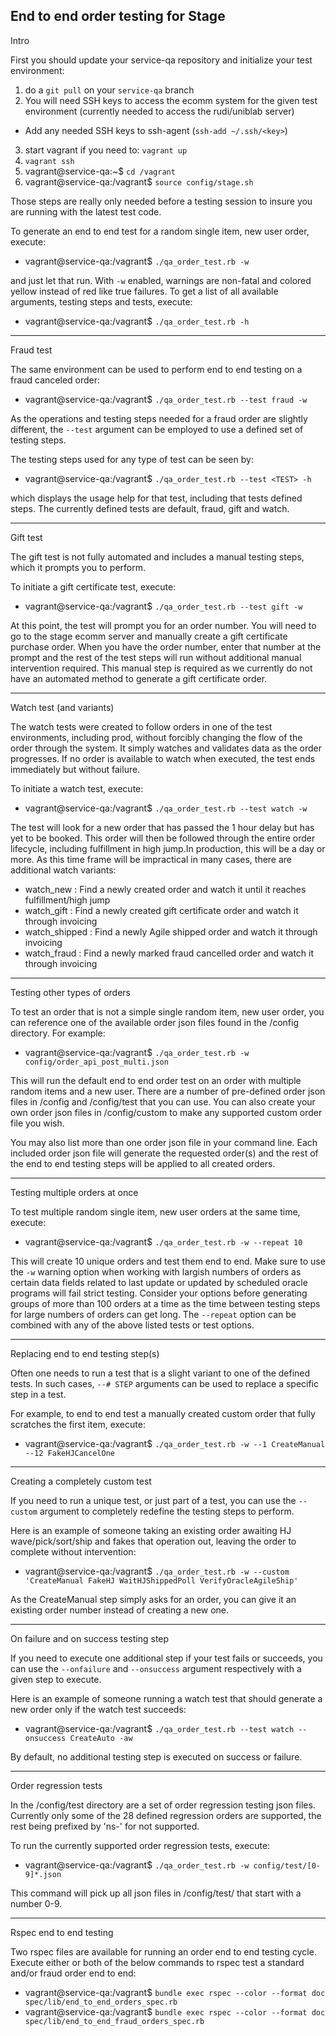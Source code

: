 End to end order testing for Stage
-----------------------
Intro

First you should update your service-qa repository and initialize your test environment:

1. do a `git pull` on your `service-qa` branch
2. You will need SSH keys to access the ecomm system for the given test environment (currently needed to access the rudi/uniblab server)
  * Add any needed SSH keys to ssh-agent (`ssh-add ~/.ssh/<key>`)
3. start vagrant if you need to: `vagrant up`
4. `vagrant ssh` 
5. vagrant@service-qa:~$ `cd /vagrant`
6. vagrant@service-qa:/vagrant$ `source config/stage.sh`

Those steps are really only needed before a testing session to insure you are running with the latest test code.

To generate an end to end test for a random single item, new user order, execute:

- vagrant@service-qa:/vagrant$ `./qa_order_test.rb -w`

and just let that run. With `-w` enabled, warnings are non-fatal and colored yellow instead of red like true failures. To get a list of all available arguments, testing steps and tests, execute:

- vagrant@service-qa:/vagrant$ `./qa_order_test.rb -h`

---------------------
Fraud test

The same environment can be used to perform end to end testing on a fraud canceled order:

- vagrant@service-qa:/vagrant$ `./qa_order_test.rb --test fraud -w`

As the operations and testing steps needed for a fraud order are slightly different, the `--test` argument can be employed to use a defined set of testing steps.

The testing steps used for any type of test can be seen by:

- vagrant@service-qa:/vagrant$ `./qa_order_test.rb --test <TEST> -h`

which displays the usage help for that test, including that tests defined steps. The currently defined tests are default, fraud, gift and watch.

---------------------
Gift test

The gift test is not fully automated and includes a manual testing steps, which it prompts you to perform.

To initiate a gift certificate test, execute:

- vagrant@service-qa:/vagrant$ `./qa_order_test.rb --test gift -w`

At this point, the test will prompt you for an order number. You will need to go to the stage ecomm server and manually create a gift certificate purchase order. When you have the order number, enter that number at the prompt and the rest of the test steps will run without additional manual intervention required. This manual step is required as we currently do not have an automated method to generate a gift certificate order.

---------------------
Watch test (and variants)

The watch tests were created to follow orders in one of the test environments, including prod, without forcibly changing the flow of the order through the system. It simply watches and validates data as the order progresses. If no order is available to watch when executed, the test ends immediately but without failure.

To initiate a watch test, execute:

- vagrant@service-qa:/vagrant$ `./qa_order_test.rb --test watch -w`

The test will look for a new order that has passed the 1 hour delay but has yet to be booked. This order will then be followed through the entire order lifecycle, including fulfillment in high jump.In production, this will be a day or more. As this time frame will be impractical in many cases, there are additional watch variants:

- watch_new : Find a newly created order and watch it until it reaches fulfillment/high jump
- watch_gift : Find a newly created gift certificate order and watch it through invoicing
- watch_shipped : Find a newly Agile shipped order and watch it through invoicing
- watch_fraud : Find a newly marked fraud cancelled order and watch it through invoicing

---------------------
Testing other types of orders

To test an order that is not a simple single random item, new user order, you can reference one of the available order json files found in the /config directory. For example:

- vagrant@service-qa:/vagrant$ `./qa_order_test.rb -w config/order_api_post_multi.json`

This will run the default end to end order test on an order with multiple random items and a new user. There are a number of pre-defined order json files in /config and /config/test that you can use. You can also create your own order json files in /config/custom to make any supported custom order file you wish.

You may also list more than one order json file in your command line. Each included order json file will generate the requested order(s) and the rest of the end to end testing steps will be applied to all created orders.

---------------------
Testing multiple orders at once

To test multiple random single item, new user orders at the same time, execute:

- vagrant@service-qa:/vagrant$ `./qa_order_test.rb -w --repeat 10`

This will create 10 unique orders and test them end to end. Make sure to use the `-w` warning option when working with largish numbers of orders as certain data fields related to last update or updated by scheduled oracle programs will fail strict testing. Consider your options before generating groups of more than 100 orders at a time as the time between testing steps for large numbers of orders can get long. The `--repeat` option can be combined with any of the above listed tests or test options.

---------------------
Replacing end to end testing step(s)

Often one needs to run a test that is a slight variant to one of the defined tests. In such cases, `--# STEP` arguments can be used to replace a specific step in a test.

For example, to end to end test a manually created custom order that fully scratches the first item, execute:

- vagrant@service-qa:/vagrant$ `./qa_order_test.rb -w --1 CreateManual --12 FakeHJCancelOne`

---------------------
Creating a completely custom test

If you need to run a unique test, or just part of a test, you can use the `--custom` argument to completely redefine the testing steps to perform.

Here is an example of someone taking an existing order awaiting HJ wave/pick/sort/ship and fakes that operation out, leaving the order to complete without intervention:

- vagrant@service-qa:/vagrant$ `./qa_order_test.rb -w --custom 'CreateManual FakeHJ WaitHJShippedPoll VerifyOracleAgileShip'`

As the CreateManual step simply asks for an order, you can give it an existing order number instead of creating a new one.

---------------------
On failure and on success testing step

If you need to execute one additional step if your test fails or succeeds, you can use the `--onfailure` and `--onsuccess` argument respectively with a given step to execute.

Here is an example of someone running a watch test that should generate a new order only if the watch test succeeds:

- vagrant@service-qa:/vagrant$ `./qa_order_test.rb --test watch --onsuccess CreateAuto -aw`

By default, no additional testing step is executed on success or failure.

---------------------
Order regression tests

In the /config/test directory are a set of order regression testing json files. Currently only some of the 28 defined regression orders are supported, the rest being prefixed by 'ns-' for not supported.

To run the currently supported order regression tests, execute:

- vagrant@service-qa:/vagrant$ `./qa_order_test.rb -w config/test/[0-9]*.json`

This command will pick up all json files in /config/test/ that start with a number 0-9.

---------------------
Rspec end to end testing

Two rspec files are available for running an order end to end testing cycle. Execute either or both of the below commands to rspec test a standard and/or fraud order end to end:

- vagrant@service-qa:/vagrant$ `bundle exec rspec --color --format doc spec/lib/end_to_end_orders_spec.rb`
- vagrant@service-qa:/vagrant$ `bundle exec rspec --color --format doc spec/lib/end_to_end_fraud_orders_spec.rb`

